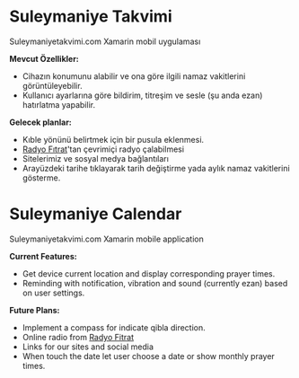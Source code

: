 # Suleymaniye Takvimi
Suleymaniyetakvimi.com Xamarin mobil uygulaması

**Mevcut Özellikler:**

* Cihazın konumunu alabilir ve ona göre ilgili namaz vakitlerini görüntüleyebilir.
* Kullanıcı ayarlarına göre bildirim, titreşim ve sesle (şu anda ezan) hatırlatma yapabilir.

**Gelecek planlar:**

* Kıble yönünü belirtmek için bir pusula eklenmesi.
* [Radyo Fıtrat](http://www.radyofitrat.com)'tan çevrimiçi radyo çalabilmesi
* Sitelerimiz ve sosyal medya bağlantıları
* Arayüzdeki tarihe tıklayarak tarih değiştirme yada aylık namaz vakitlerini gösterme.



# Suleymaniye Calendar
Suleymaniyetakvimi.com Xamarin mobile application

**Current Features:**
* Get device current location and display corresponding prayer times.
* Reminding with notification, vibration and sound (currently ezan) based on user settings.

**Future Plans:**
* Implement a compass for indicate qibla direction.
* Online radio from [Radyo Fitrat](http://www.radyofitrat.com)
* Links for our sites and social media
* When touch the date let user choose a date or show monthly prayer times.
